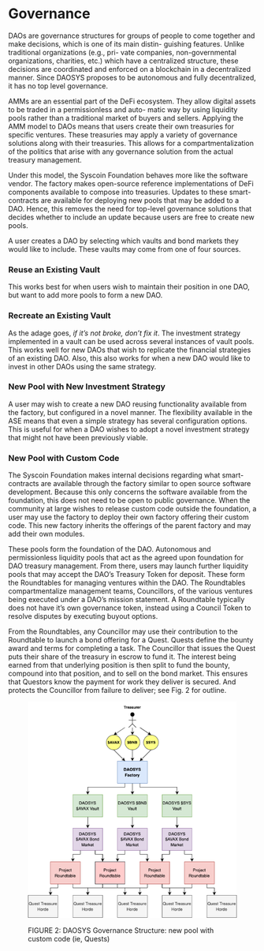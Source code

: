 # Governance

DAOs are governance structures for groups of people to come together and make decisions, which is one of its main distin- guishing features. Unlike traditional organizations (e.g., pri- vate companies, non-governmental organizations, charities, etc.) which have a centralized structure, these decisions are coordinated and enforced on a blockchain in a decentralized manner. Since DAOSYS proposes to be autonomous and fully decentralized, it has no top level governance.

AMMs are an essential part of the DeFi ecosystem. They allow digital assets to be traded in a permissionless and auto- matic way by using liquidity pools rather than a traditional market of buyers and sellers. Applying the AMM model to DAOs means that users create their own treasuries for specific ventures. These treasuries may apply a variety of governance solutions along with their treasuries. This allows for a compartmentalization of the politics that arise with any governance solution from the actual treasury management.

Under this model, the Syscoin Foundation behaves more like the software vendor. The factory makes open-source reference implementations of DeFi components available to compose into treasuries. Updates to these smart-contracts are available for deploying new pools that may be added to a DAO. Hence, this removes the need for top-level governance solutions that decides whether to include an update because users are free to create new pools.

A user creates a DAO by selecting which vaults and bond markets they would like to include. These vaults may come from one of four sources.

### Reuse an Existing Vault

This works best for when users wish to maintain their position in one DAO, but want to add more pools to form a new DAO.

### Recreate an Existing Vault

As the adage goes, _if it’s not broke, don’t fix it_. The investment strategy implemented in a vault can be used across several instances of vault pools. This works well for new DAOs that wish to replicate the financial strategies of an existing DAO. Also, this also works for when a new DAO would like to invest in other DAOs using the same strategy.

### New Pool with New Investment Strategy

A user may wish to create a new DAO reusing functionality available from the factory, but configured in a novel manner. The flexibility available in the ASE means that even a simple strategy has several configuration options. This is useful for when a DAO wishes to adopt a novel investment strategy that might not have been previously viable.

### New Pool with Custom Code

The Syscoin Foundation makes internal decisions regarding what smart-contracts are available through the factory similar to open source software development. Because this only concerns the software available from the foundation, this does not need to be open to public governance. When the community at large wishes to release custom code outside the foundation, a user may use the factory to deploy their own factory offering their custom code. This new factory inherits the offerings of the parent factory and may add their own modules.

These pools form the foundation of the DAO. Autonomous and permissionless liquidity pools that act as the agreed upon foundation for DAO treasury management. From there, users may launch further liquidity pools that may accept the DAO’s Treasury Token for deposit. These form the Roundtables for managing ventures within the DAO. The Roundtables compartmentalize management teams, Councillors, of the various ventures being executed under a DAO’s mission statement. A Roundtable typically does not have it’s own governance token, instead using a Council Token to resolve disputes by executing buyout options.

From the Roundtables, any Councillor may use their contribution to the Roundtable to launch a bond offering for a Quest. Quests define the bounty award and terms for completing a task. The Councillor that issues the Quest puts their share of the treasury in escrow to fund it. The interest being earned from that underlying position is then split to fund the bounty, compound into that position, and to sell on the bond market. This ensures that Questors know the payment for work they deliver is secured. And protects the Councillor from failure to deliver; see Fig. 2 for outline.

<figure><img src="../.gitbook/assets/governance.png" alt=""><figcaption><p>FIGURE 2: DAOSYS Governance Structure: new pool with custom code (ie, Quests)</p></figcaption></figure>

##
